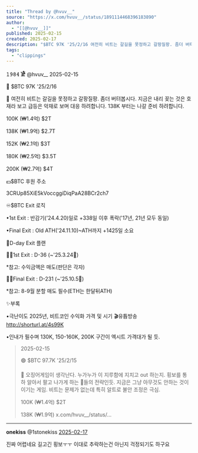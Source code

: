 ```yaml
---
title: "Thread by @hvuv__"
source: "https://x.com/hvuv__/status/1891114468396183890"
author:
  - "[[@hvuv__]]"
published: 2025-02-15
created: 2025-02-17
description: "$BTC 97K '25/2/16 여전히 비트는 갈길을 못정하고 갈팡질팡. 좀더 버텨봅시다. 지금은 내리 꽂는 것은 호재라 보고 급등은 악재로 보며 대응 하려합니다. 138K 부터는 나갈 준비 하려합니다. 100K (₩1.4억) $2T 138K"
tags:
  - "clippings"
---
```

**𝟷𝟿𝟾𝟺 𓁁** @hvuv\_\_ 2025-02-15

🔴 $BTC 97K '25/2/16

💬 여전히 비트는 갈길을 못정하고 갈팡질팡. 좀더 버텨봅시다. 지금은 내리 꽂는 것은 호재라 보고 급등은 악재로 보며 대응 하려합니다. 138K 부터는 나갈 준비 하려합니다.

100K (₩1.4억) $2T

138K (₩1.9억) $2.7T

152K (₩2.1억) $3T

180K (₩2.5억) $3.5T

200K (₩2.7억) $4T

💵$BTC 후원 주소

3CRUp85XiE5kVoccggiDiqPaA28BCr2ch7

♾$BTC Exit 로직

•1st Exit : 반감기('24.4.20)일로 +338일 이후 폭락('17년, 21년 모두 동일)

•Final Exit : Old ATH('24.11.10)~ATH까지 +1425일 소요

📆D-day Exit 플랜

🏃‍➡️1st Exit : D-36 (~'25.3.24🚩)

\*참고: 수익금액은 매도(판단은 각자)

🏃‍➡️Final Exit : D-231 (~'25.10.5🚩)

\*참고: 8-9월 분할 매도 필수(ETH는 한달뒤ATH)

✨부록

•극난이도 2025년, 비트코인 수익화 가격 및 시기 🎬유튭방송 http://shorturl.at/4s99K

•인내가 필수며 130K, 150-160K, 200K 구간이 엑시트 가격대가 될 듯.

> 2025-02-15
> 
> 🟢 $BTC 97.7K '25/2/15
> 
> 💬 오징어게임이 생각난다. 누가누가 이 지루함에 지치고 out 하는지. 횡보를 통하 알아서 팔고 나가게 하는 🐳들의 전략인듯. 지금은 그냥 아무것도 안하는 것이 이기는 게임. 비트는 문제가 없는데 특히 알트로 불안 조정은 극심.
> 
> 100K (₩1.4억) $2T
> 
> 138K (₩1.9억) x.com/hvuv\_\_/status/…

---

**onekiss** @1stonekiss [2025-02-17](https://x.com/1stonekiss/status/1891328508216893768)

진짜 어렵네요 길고긴 횡보ㅜㅜ 이대로 추락하는건 아닌지 걱정되기도 하구요